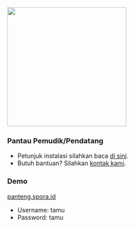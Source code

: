 <img src="http://sporaenterprise.com/wp-content/uploads/2017/03/cropped-Long_logo_small_275.png" width="275">

### Pantau Pemudik/Pendatang

- Petunjuk instalasi silahkan baca [di sini](https://github.com/sporadigital/panteng/wiki).
- Butuh bantuan? Silahkan [kontak kami](http://sporaenterprise.com/kontak-kami-2/).

### Demo
[panteng.spora.id](http://panteng.spora.id/)
- Username: tamu
- Password: tamu
